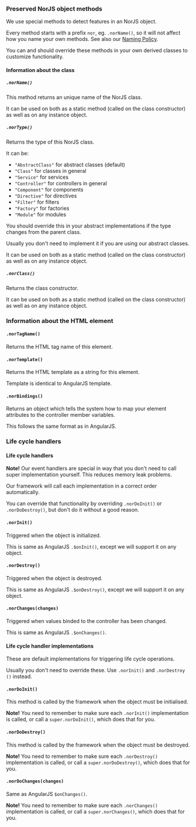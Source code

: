 
### Preserved NorJS object methods

We use special methods to detect features in an NorJS object.

Every method starts with a prefix `nor`, eg. `.norName()`, so it will not 
affect how you name your own methods. See also our [Naming Policy](
./NamingPolicy.md).

You can and should override these methods in your own derived classes to 
customize functionality.

#### Information about the class

##### `.norName()`

This method returns an unique name of the NorJS class.

It can be used on both as a static method (called on the class constructor) as 
well as on any instance object. 

##### `.norType()`

Returns the type of this NorJS class.

It can be:

 - `"AbstractClass"` for abstract classes (default)
 - `"Class"` for classes in general
 - `"Service"` for services
 - `"Controller"` for controllers in general
 - `"Component"` for components
 - `"Directive"` for directives
 - `"Filter"` for filters
 - `"Factory"` for factories
 - `"Module"` for modules

You should override this in your abstract implementations if the type changes 
from the parent class.

Usually you don't need to implement it if you are using our abstract 
classes.

It can be used on both as a static method (called on the class constructor) as 
well as on any instance object. 

##### `.norClass()`

Returns the class constructor.

It can be used on both as a static method (called on the class constructor) as 
well as on any instance object. 

### Information about the HTML element

#### `.norTagName()`

Returns the HTML tag name of this element.

#### `.norTemplate()`

Returns the HTML template as a string for this element.

Template is identical to AngularJS template.

#### `.norBindings()`

Returns an object which tells the system how to map your element attributes 
to the controller member variables.

This follows the same format as in AngularJS.

### Life cycle handlers

#### Life cycle handlers

**Note!** Our event handlers are special in way that you don't need to call 
super implementation yourself. This reduces memory leak problems.

Our framework will call each implementation in a correct order automatically.

You can override that functionality by overriding `.norDoInit()` or 
`.norDoDestroy()`, but don't do it without a good reason.

#### `.norInit()`

Triggered when the object is initialized.

This is same as AngularJS `.$onInit()`, except we will support it on any 
object.

#### `.norDestroy()`

Triggered when the object is destroyed.

This is same as AngularJS `.$onDestroy()`, except we will support it on any 
object.

#### `.norChanges(changes)`

Triggered when values binded to the controller has been changed.

This is same as AngularJS `.$onChanges()`.

#### Life cycle handler implementations

These are default implementations for triggering life cycle operations. 

Usually you don't need to override these.  Use `.norInit()` and `.norDestroy
()` instead.

#### `.norDoInit()`

This method is called by the framework when the object must be initialised.

**Note!** You need to remember to make sure each `.norInit()` implementation 
is called, or call a `super.norDoInit()`, which does that for you.

#### `.norDoDestroy()`

This method is called by the framework when the object must be destroyed.

**Note!** You need to remember to make sure each `.norDestroy()` implementation 
is called, or call a `super.norDoDestroy()`, which does that for you.

#### `.norDoChanges(changes)`

Same as AngularJS `$onChanges()`.

**Note!** You need to remember to make sure each `.norChanges()` implementation 
is called, or call a `super.norChanges()`, which does that for you.
